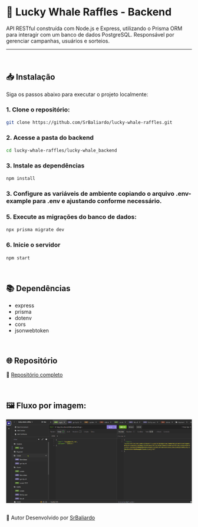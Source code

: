 # 🐳 Lucky Whale Raffles - Backend

API RESTful construída com Node.js e Express, utilizando o Prisma ORM para interagir com um banco de dados PostgreSQL. Responsável por gerenciar campanhas, usuários e sorteios.

---

<br>

## 📥 Instalação

Siga os passos abaixo para executar o projeto localmente:

  ### 1. Clone o repositório:
  ```bash
  git clone https://github.com/SrBaliardo/lucky-whale-raffles.git
  ```

  ### 2. Acesse a pasta do backend
  ```bash
  cd lucky-whale-raffles/lucky-whale_backend
  ```
  
  ### 3. Instale as dependências
   ```bash
  npm install
  ```

  ### 3. Configure as variáveis de ambiente copiando o arquivo .env-example para .env e ajustando conforme necessário.

  ### 5. Execute as migrações do banco de dados:
  ```bash
  npx prisma migrate dev
  ```
  
  ### 6. Inicie o servidor
   ```bash
  npm start
  ```
<br>

## 📚 Dependências
- express
- prisma
- dotenv
- cors
- jsonwebtoken

<br>

## 🌐 Repositório
🔗 <a href="https://github.com/SrBaliardo/lucky-whale-raffles">Repositório completo </a>

<br>

## 🖼️ Fluxo por imagem:<br>
<div>
  <img align="center" alt="HTML" height="auto" width="800" src="./readme_images/animation_backendLW.gif">
</div>

<br>

🤝 Autor
Desenvolvido por <a href="https://github.com/SrBaliardo">SrBaliardo</a>
